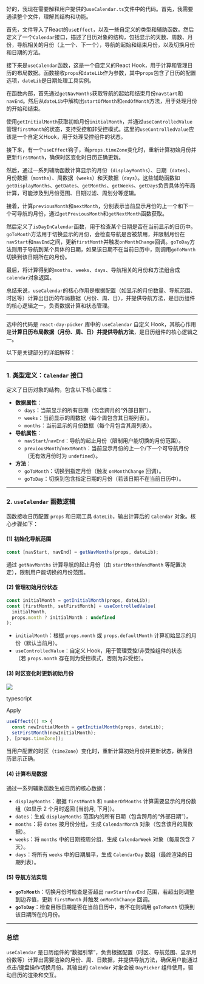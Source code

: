好的，我现在需要解释用户提供的`useCalendar.ts`文件中的代码。首先，我需要通读整个文件，理解其结构和功能。

首先，文件导入了React的`useEffect`，以及一些自定义的类型和辅助函数。然后定义了一个`Calendar`接口，描述了日历对象的结构，包括显示的天数、周数、月份，导航相关的月份（上一个、下一个），导航的起始和结束月份，以及切换月份和日期的方法。

接下来是`useCalendar`函数，这是一个自定义的React Hook，用于计算和管理日历的布局数据。函数接收`props`和`dateLib`作为参数，其中`props`包含了日历的配置选项，`dateLib`是日期处理工具实例。

在函数内部，首先通过`getNavMonths`获取导航的起始和结束月份`navStart`和`navEnd`。然后从`dateLib`中解构出`startOfMonth`和`endOfMonth`方法，用于处理月份的开始和结束。

使用`getInitialMonth`获取初始月份`initialMonth`，并通过`useControlledValue`管理`firstMonth`的状态，支持受控和非受控模式。这里的`useControlledValue`应该是一个自定义Hook，用于处理受控组件的状态。

接下来，有一个`useEffect`钩子，当`props.timeZone`变化时，重新计算初始月份并更新`firstMonth`，确保时区变化时日历正确更新。

然后，通过一系列辅助函数计算显示的月份（`displayMonths`）、日期（`dates`）、月份数据（`months`）、周数据（`weeks`）和天数据（`days`）。这些辅助函数如`getDisplayMonths`、`getDates`、`getMonths`、`getWeeks`、`getDays`负责具体的布局计算，可能涉及到月份范围、日期过滤、周划分等逻辑。

接着，计算`previousMonth`和`nextMonth`，分别表示当前显示月份的上一个和下一个可导航的月份，通过`getPreviousMonth`和`getNextMonth`函数获取。

然后定义了`isDayInCalendar`函数，用于检查某个日期是否在当前显示的日历中。`goToMonth`方法用于切换显示的月份，会检查导航是否被禁用，并限制月份在`navStart`和`navEnd`之间，更新`firstMonth`并触发`onMonthChange`回调。`goToDay`方法则用于导航到某个具体的日期，如果该日期不在当前日历中，则调用`goToMonth`切换到该日期所在的月份。

最后，将计算得到的`months`、`weeks`、`days`、导航相关的月份和方法组合成`calendar`对象返回。

总结来说，`useCalendar`的核心作用是根据配置（如显示的月份数量、导航范围、时区等）计算出日历的布局数据（月份、周、日），并提供导航方法，是日历组件的核心逻辑之一，负责数据计算和状态管理。

---

选中的代码是 `react-day-picker` 库中的 `useCalendar` 自定义 Hook，其核心作用是**计算日历布局数据（月份、周、日）并提供导航方法**，是日历组件的核心逻辑之一。

以下是关键部分的详细解释：

---

### **1. 类型定义：`Calendar` 接口**

定义了日历对象的结构，包含以下核心属性：

- **数据属性**：
    - `days`：当前显示的所有日期（包含跨月的“外部日期”）。
    - `weeks`：当前显示的周数据（每个周包含其日期列表）。
    - `months`：当前显示的月份数据（每个月包含其周列表）。
- **导航属性**：
    - `navStart`/`navEnd`：导航的起止月份（限制用户能切换的月份范围）。
    - `previousMonth`/`nextMonth`：当前显示月份的上一个/下一个可导航月份（无有效月份时为 `undefined`）。
- **方法**：
    - `goToMonth`：切换到指定月份（触发 `onMonthChange` 回调）。
    - `goToDay`：切换到包含指定日期的月份（若该日期不在当前日历中）。

---

### **2. `useCalendar` 函数逻辑**

函数接收日历配置 `props` 和日期工具 `dateLib`，输出计算后的 `Calendar` 对象。核心步骤如下：

#### **(1) 初始化导航范围**

```typescript
const [navStart, navEnd] = getNavMonths(props, dateLib);
```

通过 `getNavMonths` 计算导航的起止月份（由 `startMonth`/`endMonth` 等配置决定），限制用户能切换的月份范围。

#### **(2) 管理初始月份状态**


```typescript
const initialMonth = getInitialMonth(props, dateLib);
const [firstMonth, setFirstMonth] = useControlledValue(
  initialMonth,
  props.month ? initialMonth : undefined
);
```

- `initialMonth`：根据 `props.month` 或 `props.defaultMonth` 计算初始显示的月份（默认当前月）。
- `useControlledValue`：自定义 Hook，用于管理受控/非受控组件的状态（若 `props.month` 存在则为受控模式，否则为非受控）。

#### **(3) 时区变化时更新初始月份**

![](https://file+.vscode-resource.vscode-cdn.net/Users/ll/.vscode/extensions/marscode.marscode-extension-1.2.16/resource/images/languageIcon/typescript.svg)

typescript

Apply

```typescript
useEffect(() => {
  const newInitialMonth = getInitialMonth(props, dateLib);
  setFirstMonth(newInitialMonth);
}, [props.timeZone]);
```

当用户配置的时区（`timeZone`）变化时，重新计算初始月份并更新状态，确保日历显示正确。

#### **(4) 计算布局数据**

通过一系列辅助函数生成日历的核心数据：

- `displayMonths`：根据 `firstMonth` 和 `numberOfMonths` 计算需要显示的月份数组（如显示 2 个月时返回 [当前月, 下月]）。
- `dates`：生成 `displayMonths` 范围内的所有日期（包含跨月的“外部日期”）。
- `months`：将 `dates` 按月份分组，生成 `CalendarMonth` 对象（包含该月的周数据）。
- `weeks`：将 `months` 中的日期按周分组，生成 `CalendarWeek` 对象（每周包含 7 天）。
- `days`：将所有 `weeks` 中的日期展平，生成 `CalendarDay` 数组（最终渲染的日期列表）。

#### **(5) 导航方法实现**

- **`goToMonth`**：切换月份时检查是否超出 `navStart`/`navEnd` 范围，若超出则调整到边界值，更新 `firstMonth` 并触发 `onMonthChange` 回调。
- **`goToDay`**：检查目标日期是否在当前日历中，若不在则调用 `goToMonth` 切换到该日期所在的月份。

---

### **总结**

`useCalendar` 是日历组件的“数据引擎”，负责根据配置（时区、导航范围、显示月份数等）计算出需要渲染的月份、周、日数据，并提供导航方法，确保用户能通过点击/键盘操作切换月份。其输出的 `Calendar` 对象会被 `DayPicker` 组件使用，驱动日历的渲染和交互。